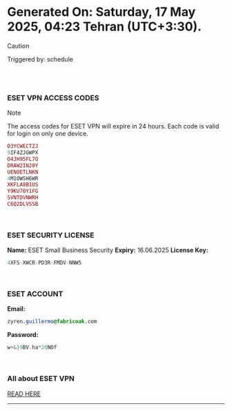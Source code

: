 # Generated On: Saturday, 17 May 2025, 04:23 Tehran (UTC+3:30).

> [!CAUTION]
> Triggered by: schedule

<br><br>

### ESET VPN ACCESS CODES

> [!NOTE]
> The access codes for ESET VPN will expire in 24 hours.
> Each code is valid for login on only one device.

```ruby
O3YCWECTZJ
9IF4ZJGWPX
O4JH95FL7O
DRAW2IN20Y
UENOETLNKN
4M1OWSH6WR
XKFLA8B1US
Y9KU70Y1FG
SVNTDVNWRH
C6Q2DLVSSB
```

<br>

### ESET SECURITY LICENSE

**Name:** ESET Small Business Security
**Expiry:** 16.06.2025
**License Key:**

```POV-Ray SDL
4XFS-XWCR-PD3R-FMDV-NNW5
```

<br>

### ESET ACCOUNT

**Email:**

```CSS
zyren.guillermo@fabricoak.com
```

**Password:**

```POV-Ray SDL
w+&}9BV.ha*20NOf
```

<br>

### All about ESET VPN

[READ HERE](https://t.me/F_NiREvil/2113)

---

<br><br>

